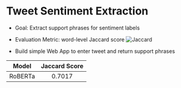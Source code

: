 # Tweet Sentiment Extraction

* Goal: Extract support phrases for sentiment labels

* Evaluation Metric: word-level Jaccard score
![Jaccard](https://images.deepai.org/glossary-terms/jaccard-index-391304.jpg)

* Build simple Web App to enter tweet and return support phrases

| Model       | Jaccard Score |
| ------------|:-------------:|
| RoBERTa     | 0.7017        |
